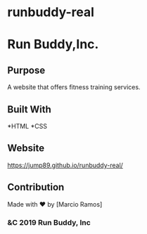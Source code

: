 # runbuddy-real
# Run Buddy,Inc.

## Purpose
A website that offers fitness training services.

## Built With 
*HTML
*CSS

## Website 
https://jump89.github.io/runbuddy-real/

## Contribution
Made with ❤️ by [Marcio Ramos]

### &C 2019 Run Buddy, Inc
